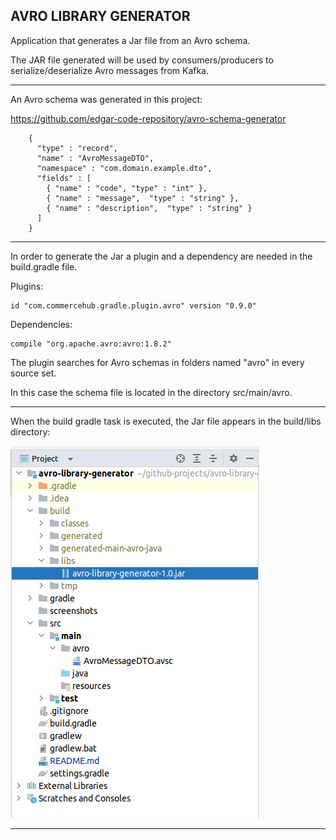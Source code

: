 AVRO LIBRARY GENERATOR
-----------------------------------------------------------------

Application that generates a Jar file from an Avro schema.

The JAR file generated will be used by consumers/producers 
to serialize/deserialize Avro messages from Kafka.

-----------------------------------------------------------------

An Avro schema was generated in this project:

https://github.com/edgar-code-repository/avro-schema-generator

``` 
    {
      "type" : "record",
      "name" : "AvroMessageDTO",
      "namespace" : "com.domain.example.dto",
      "fields" : [
        { "name" : "code", "type" : "int" },
        { "name" : "message",  "type" : "string" },
        { "name" : "description",  "type" : "string" }
      ]
    }     
```

-----------------------------------------------------------------

In order to generate the Jar a plugin and 
a dependency are needed in the build.gradle file.

Plugins:

```
id "com.commercehub.gradle.plugin.avro" version "0.9.0"
```

Dependencies:
```
compile "org.apache.avro:avro:1.8.2"
```

The plugin searches for Avro schemas in folders named "avro" in
every source set.

In this case the schema file is located in the directory src/main/avro.

-----------------------------------------------------------------

When the build gradle task is executed, the Jar file 
appears in the build/libs directory:

![JAR](screenshots/avro-library-generator.png)


-----------------------------------------------------------------